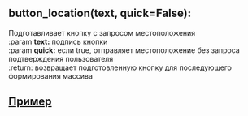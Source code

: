 ## button_location(text, quick=False):  
Подготавливает кнопку с запросом местоположения  
:param **text:** подпись кнопки  
:param **quick:** если true, отправляет местоположение без запроса подтверждения пользователя  
:return: возвращает подготовленную кнопку для последующего формирования массива  

## [Пример](https://github.com/registriren/botapitamtam/blob/master/doc/edit_content.md#пример)
